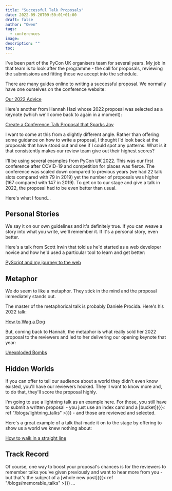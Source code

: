 ```yaml
---
title: "Successful Talk Proposals"
date: 2022-09-20T09:50:01+01:00
draft: false
author: "Owen"
tags:
  - conferences
image:
description: ""
toc:
---
```

I've been part of the PyCon UK organisers team for several years. My job in that team
is to look after the programme - the call for proposals, reviewing the submissions and
fitting those we accept into the schedule.

There are many guides online to writing a successful proposal. We normally have one
ourselves on the conference website:

[Our 2022 Advice](https://2022.pyconuk.org/call-for-proposals/proposal-submission-advice/)


Here's another from Hannah Hazi whose 2022 proposal was selected as a keynote (which
we'll come back to again in a moment):

[Create a Conference Talk Proposal that Sparks Joy](https://anvil.works/blog/conference-talks-that-spark-joy)

I want to come at this from a slightly different angle. Rather than offering some
guidance on how to write a proposal, I thought I'd look back at the proposals that have
stood out and see if I could spot any patterns. What is it that consistently makes our
review team give out their highest scores?

I'll be using several examples from PyCon UK 2022. This was our first conference after
COVID-19 and competition for places was fierce. The conference was scaled down compared
to previous years (we had 22 talk slots compared with 79 in 2019) yet the number of proposals
was higher (167 compared with 147 in 2019). To get on to our stage and give a talk in 2022,
the proposal had to be even better than usual.

Here's what I found...

## Personal Stories

We say it on our own guidelines and it's definitely true. If you can weave a story into
what you write, we'll remember it. If it's a personal story, even better.

Here's a talk from Scott Irwin that told us he'd started as a web developer novice
and how he'd used a particular tool to learn and get better:

[PyScript and my journey to the web](https://pretalx.com/pycon-uk-2022/talk/QZQXHA/)

## Metaphor

We do seem to like a metaphor. They stick in the mind and the proposal immediately stands
out.

The master of the metaphorical talk is probably Daniele Procida. Here's his 2022 talk:

[How to Wag a Dog](https://pretalx.com/pycon-uk-2022/talk/L3YEB3/)

But, coming back to Hannah, the metaphor is what really sold her 2022 proposal to the reviewers
and led to her delivering our opening keynote that year:

[Unexploded Bombs](https://pretalx.com/pycon-uk-2022/talk/7ANG8N/)

## Hidden Worlds

If you can offer to tell our audience about a world they didn't even know existed,
you'll have our reviewers hooked. They'll want to know more and, to do that, they'll
score the proposal highly.

I'm going to use a lightning talk as an example here. For those, you still have
to submit a written proposal - you just use an index card and a [bucket]({{< ref "/blogs/lightning_talks" >}}) -
and those are reviewed and selected.

Here's a great example of a talk that made it on to the stage by offering to show us
a world we knew nothing about:

[How to walk in a straight line](https://youtu.be/FFZHt_BPXXE?t=585)

## Track Record

Of course, one way to boost your proposal's chances is for the reviewers to remember
talks you've given previously and want to hear more from you - but that's the subject of
a [whole new post]({{< ref "/blogs/memorable_talks" >}}) ...
